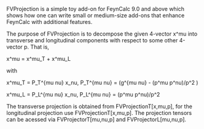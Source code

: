 FVProjection is a simple toy add-on for FeynCalc 9.0 and above which shows
how one can write small or medium-size add-ons that enhance FeynCalc
with additional features.

The purpose of FVProjection is to decompose the given 4-vector x^mu
into transverse and longitudinal components with respect to some other
4-vector p. That is,

x^mu = x^mu_T + x^mu_L

with

x^mu_T = P_T^{mu nu} x_nu, P_T^{mu nu} = (g^{mu nu} - (p^mu p^nu)/p^2 )

x^mu_L = P_L^{mu nu} x_nu, P_L^{mu nu} = (p^mu p^nu)/p^2

The transverse projection is obtained from FVProjectionT[x,mu,p], for the
longitudinal projection use FVProjectionT[x,mu,p]. The projection tensors
can be acessed via FVProjectorT[mu,nu,p] and FVProjectorL[mu,nu,p].

